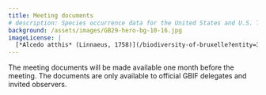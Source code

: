 ```yaml
---
title: Meeting documents
# description: Species occurrence data for the United States and U.S. Territories.
background: /assets/images/GB29-hero-bg-10-16.jpg
imageLicense: |
  [*Alcedo atthis* (Linnaeus, 1758)](/biodiversity-of-bruxelle?entity=3058851394&view=TABLE) observed in Belgium by jrassart (licensed under http://creativecommons.org/licenses/by-nc/4.0/)
---
```


The meeting documents will be made available one month before the meeting. The documents are only available to official GBIF delegates and invited observers.  

